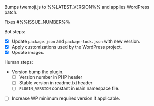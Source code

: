Bumps twemoji.js to %%LATEST_VERSION%% and applies WordPress patch.

Fixes #%%ISSUE_NUMBER%%

Bot steps:

* [x] Update `package.json` and `package-lock.json` with new version.
* [x] Apply customizations used by the WordPress project.
* [x] Update images.

Human steps:

* Version bump the plugin.
   * [ ] Version number in PHP header
   * [ ] Stable version in readme.txt header
   * [ ] `PLUGIN_VERSION` constant in main namespace file.
* [ ] Increase WP minimum required version if applicable.

